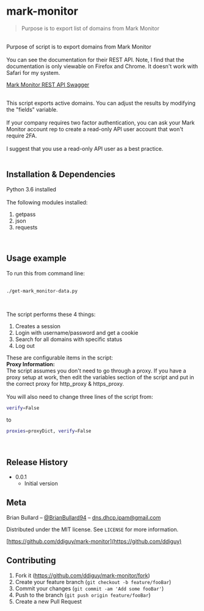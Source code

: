 # mark-monitor<br>
> Purpose is to export list of domains from Mark Monitor<br>
<br>
Purpose of script is to export domains from Mark Monitor<br>
<br>
You can see the documentation for their REST API.  Note, I find that the documentation is only viewable on Firefox and Chrome.  It doesn't work with Safari for my system.

[Mark Monitor REST API Swagger](https://domains.markmonitor.com/domains/setup/restapi/)

<br>This script exports active domains.  You can adjust the results by modifying the "fields" variable.<br>
<br>
If your company requires two factor authentication, you can ask your Mark Monitor account rep to create a read-only API user account that won't require 2FA.<br>
<br>
I suggest that you use a read-only API user as a best practice.<br>
<br>

## Installation & Dependencies

Python 3.6 installed<br>
<br>
The following modules installed:<br>
1.  getpass<br>
2.  json<br>
3.  requests<br>
<br>

## Usage example

To run this from command line:<br>
<br>
```sh
./get-mark_monitor-data.py
```
<br>

The script performs these 4 things:<br>
1.  Creates a session
2.  Login with username/password and get a cookie
3.  Search for all domains with specific status
4.  Log out

These are configurable items in the script:
<br>
<b>Proxy Information:</b><br>
The script assumes you don't need to go through a proxy.  If you have a proxy setup at work, then edit the variables section of the script and put in the correct proxy for http_proxy & https_proxy.<br>
<br>
You will also need to change three lines of the script from:<br>
```sh
verify=False
```
to<br>
```sh
proxies=proxyDict, verify=False
```

<br>




## Release History

* 0.0.1
    * Initial version

## Meta

Brian Bullard – [@BrianBullard94](https://twitter.com/BrianBullard94) – dns.dhcp.ipam@gmail.com

Distributed under the MIT license. See ``LICENSE`` for more information.

[https://github.com/ddiguy/mark-monitor](https://github.com/ddiguy)

## Contributing

1. Fork it (<https://github.com/ddiguy/mark-monitor/fork>)
2. Create your feature branch (`git checkout -b feature/fooBar`)
3. Commit your changes (`git commit -am 'Add some fooBar'`)
4. Push to the branch (`git push origin feature/fooBar`)
5. Create a new Pull Request

<!-- Markdown link & img dfn's -->
